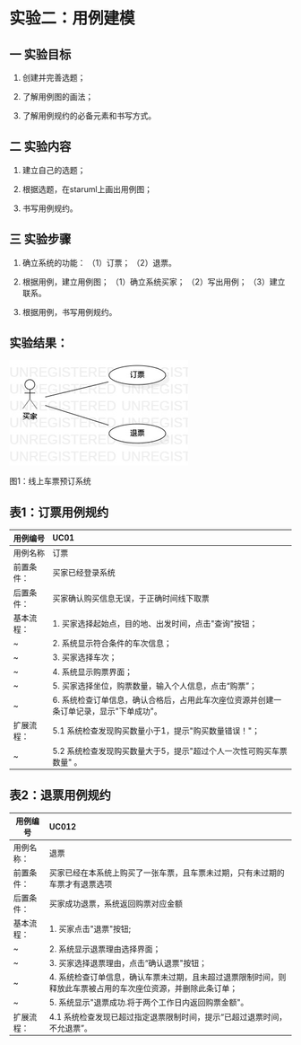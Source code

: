 # 实验二：用例建模
## 一 实验目标
1. 创建并完善选题；

2. 了解用例图的画法；

3. 了解用例规约的必备元素和书写方式。

## 二 实验内容
1. 建立自己的选题；

2. 根据选题，在staruml上画出用例图；

3. 书写用例规约。

## 三 实验步骤
1. 确立系统的功能：
   （1）订票；
   （2）退票。

2. 根据用例，建立用例图；
   （1）确立系统买家；
   （2）写出用例；
   （3）建立联系。

3. 根据用例，书写用例规约。


## 实验结果：
![用例建模](./lab2_UseCaseDiagram1.jpg)  

图1：线上车票预订系统

## 表1：订票用例规约

 用例编号  | UC01 | 
 -|:-|
 | 用例名称 | 订票 | 
 | 前置条件： | 买家已经登录系统 |
 | 后置条件： | 买家确认购买信息无误，于正确时间线下取票 |
 | 基本流程： | 1. 买家选择起始点，目的地、出发时间，点击"查询"按钮；|
 ~| 2. 系统显示符合条件的车次信息；|
 ~| 3. 买家选择车次；
 ~| 4. 系统显示购票界面；|
 ~| 5. 买家选择坐位，购票数量，输入个人信息，点击“购票”；|
 ~| 6. 系统检查订单信息，确认合格后，占用此车次座位资源并创建一条订单记录，显示"下单成功"。|
 | 扩展流程： | 5.1 系统检查发现购买数量小于1，提示"购买数量错误！"；|
 ~| 5.2 系统检查发现购买数量大于5，提示"超过个人一次性可购买车票数量" 。|

 
## 表2：退票用例规约
 用例编号  | UC012 | 
 -|:-|
 | 用例名称： | 退票 |
 | 前置条件： | 买家已经在本系统上购买了一张车票，且车票未过期，只有未过期的车票才有退票选项 |
 | 后置条件： | 买家成功退票，系统返回购票对应金额 |
 | 基本流程： | 1. 买家点击"退票"按钮; |
 ~| 2. 系统显示退票理由选择界面；|
 ~| 3. 买家选择退票理由，点击“确认退票"按钮；| 
 ~| 4. 系统检查订单信息，确认车票未过期，且未超过退票限制时间，则释放此车票被占用的车次座位资源，并删除此条订单；|
 ~| 5. 系统显示"退票成功.将于两个工作日内返回购票金额"。 |
 | 扩展流程： | 4.1 系统检查发现已超过指定退票限制时间，提示“已超过退票时间，不允退票”。 |
 
 


